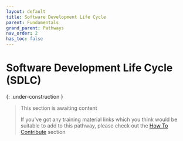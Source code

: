 ```yaml
---
layout: default
title: Software Development Life Cycle
parent: Fundamentals
grand_parent: Pathways
nav_order: 2
has_toc: false
---
```


# Software Development Life Cycle (SDLC)

{: .under-construction }
> This section is awaiting content
> 
> If you've got any training material links which you think would be suitable to add to this pathway, please check out the [How To Contribute](../../how-to-contribute.html) section

